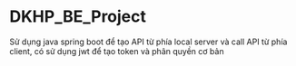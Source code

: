 # DKHP_BE_Project
Sử dụng java spring boot để tạo API từ phía local server và call API từ phía client, có sử dụng jwt để tạo token và phân quyền cơ bản
